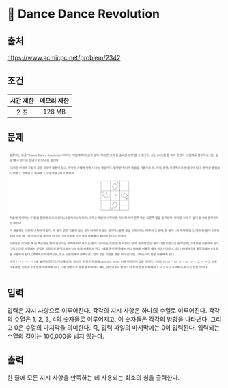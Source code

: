 # 📄 Dance Dance Revolution 

## 출처
https://www.acmicpc.net/problem/2342

## 조건
|시간 제한|	메모리 제한|
|:----:|:------:|
|2 초 |	128 MB|

## 문제
<img src="problem.png"/>

## 입력
입력은 지시 사항으로 이루어진다. 각각의 지시 사항은 하나의 수열로 이루어진다. 각각의 수열은 1, 2, 3, 4의 숫자들로 이루어지고, 이 숫자들은 각각의 방향을 나타낸다. 그리고 0은 수열의 마지막을 의미한다. 즉, 입력 파일의 마지막에는 0이 입력된다. 입력되는 수열의 길이는 100,000을 넘지 않는다.

## 출력
한 줄에 모든 지시 사항을 만족하는 데 사용되는 최소의 힘을 출력한다.
